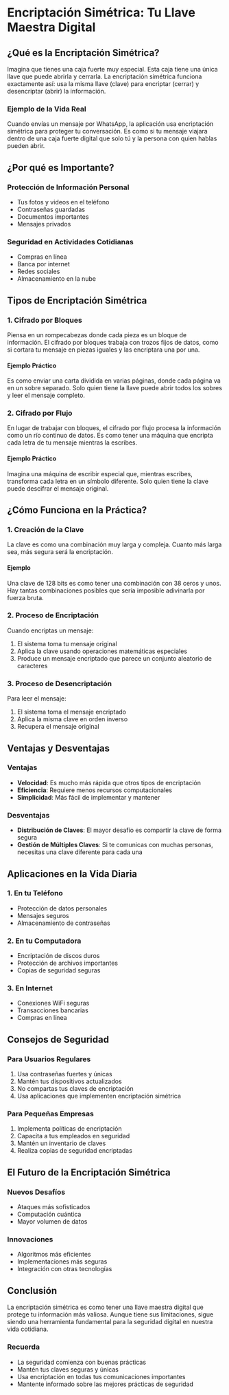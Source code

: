 # Encriptación Simétrica: Tu Llave Maestra Digital

## ¿Qué es la Encriptación Simétrica?

Imagina que tienes una caja fuerte muy especial. Esta caja tiene una única llave que puede abrirla y cerrarla. La encriptación simétrica funciona exactamente así: usa la misma llave (clave) para encriptar (cerrar) y desencriptar (abrir) la información.

### Ejemplo de la Vida Real
Cuando envías un mensaje por WhatsApp, la aplicación usa encriptación simétrica para proteger tu conversación. Es como si tu mensaje viajara dentro de una caja fuerte digital que solo tú y la persona con quien hablas pueden abrir.

## ¿Por qué es Importante?

### Protección de Información Personal
- Tus fotos y videos en el teléfono
- Contraseñas guardadas
- Documentos importantes
- Mensajes privados

### Seguridad en Actividades Cotidianas
- Compras en línea
- Banca por internet
- Redes sociales
- Almacenamiento en la nube

## Tipos de Encriptación Simétrica

### 1. Cifrado por Bloques
Piensa en un rompecabezas donde cada pieza es un bloque de información. El cifrado por bloques trabaja con trozos fijos de datos, como si cortara tu mensaje en piezas iguales y las encriptara una por una.

#### Ejemplo Práctico
Es como enviar una carta dividida en varias páginas, donde cada página va en un sobre separado. Solo quien tiene la llave puede abrir todos los sobres y leer el mensaje completo.

### 2. Cifrado por Flujo
En lugar de trabajar con bloques, el cifrado por flujo procesa la información como un río continuo de datos. Es como tener una máquina que encripta cada letra de tu mensaje mientras la escribes.

#### Ejemplo Práctico
Imagina una máquina de escribir especial que, mientras escribes, transforma cada letra en un símbolo diferente. Solo quien tiene la clave puede descifrar el mensaje original.

## ¿Cómo Funciona en la Práctica?

### 1. Creación de la Clave
La clave es como una combinación muy larga y compleja. Cuanto más larga sea, más segura será la encriptación.

#### Ejemplo
Una clave de 128 bits es como tener una combinación con 38 ceros y unos. Hay tantas combinaciones posibles que sería imposible adivinarla por fuerza bruta.

### 2. Proceso de Encriptación
Cuando encriptas un mensaje:
1. El sistema toma tu mensaje original
2. Aplica la clave usando operaciones matemáticas especiales
3. Produce un mensaje encriptado que parece un conjunto aleatorio de caracteres

### 3. Proceso de Desencriptación
Para leer el mensaje:
1. El sistema toma el mensaje encriptado
2. Aplica la misma clave en orden inverso
3. Recupera el mensaje original

## Ventajas y Desventajas

### Ventajas
- **Velocidad**: Es mucho más rápida que otros tipos de encriptación
- **Eficiencia**: Requiere menos recursos computacionales
- **Simplicidad**: Más fácil de implementar y mantener

### Desventajas
- **Distribución de Claves**: El mayor desafío es compartir la clave de forma segura
- **Gestión de Múltiples Claves**: Si te comunicas con muchas personas, necesitas una clave diferente para cada una

## Aplicaciones en la Vida Diaria

### 1. En tu Teléfono
- Protección de datos personales
- Mensajes seguros
- Almacenamiento de contraseñas

### 2. En tu Computadora
- Encriptación de discos duros
- Protección de archivos importantes
- Copias de seguridad seguras

### 3. En Internet
- Conexiones WiFi seguras
- Transacciones bancarias
- Compras en línea

## Consejos de Seguridad

### Para Usuarios Regulares
1. Usa contraseñas fuertes y únicas
2. Mantén tus dispositivos actualizados
3. No compartas tus claves de encriptación
4. Usa aplicaciones que implementen encriptación simétrica

### Para Pequeñas Empresas
1. Implementa políticas de encriptación
2. Capacita a tus empleados en seguridad
3. Mantén un inventario de claves
4. Realiza copias de seguridad encriptadas

## El Futuro de la Encriptación Simétrica

### Nuevos Desafíos
- Ataques más sofisticados
- Computación cuántica
- Mayor volumen de datos

### Innovaciones
- Algoritmos más eficientes
- Implementaciones más seguras
- Integración con otras tecnologías

## Conclusión

La encriptación simétrica es como tener una llave maestra digital que protege tu información más valiosa. Aunque tiene sus limitaciones, sigue siendo una herramienta fundamental para la seguridad digital en nuestra vida cotidiana.

### Recuerda
- La seguridad comienza con buenas prácticas
- Mantén tus claves seguras y únicas
- Usa encriptación en todas tus comunicaciones importantes
- Mantente informado sobre las mejores prácticas de seguridad 